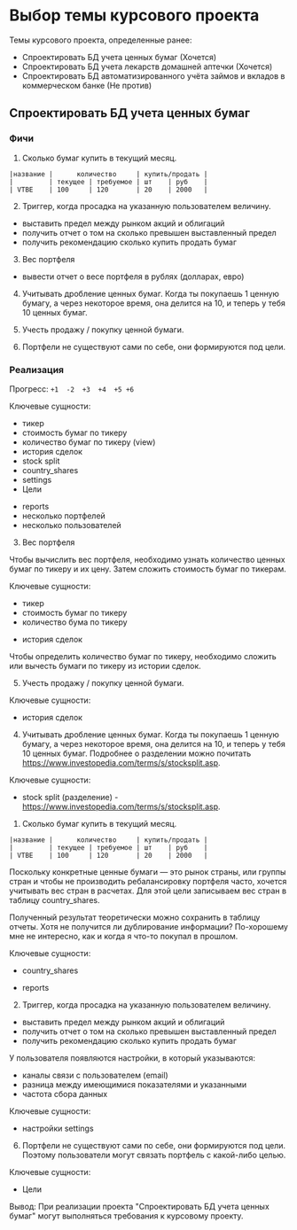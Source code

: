 # Выбор темы курсового проекта

Темы курсового проекта, определенные ранее:
* Спроектировать БД учета ценных бумаг (Хочется)
* Спроектировать БД учета лекарств домашней аптечки (Хочется)
* Спроектировать БД автоматизированного учёта займов и вкладов
  в коммерческом банке (Не против)

## Спроектировать БД учета ценных бумаг

### Фичи

1. Сколько бумаг купить в текущий месяц.
```text
|название |      количество     | купить/продать |
|         | текущее | требуемое | шт    | руб    |
| VTBE    | 100     | 120       | 20    | 2000   |                                                 
```

2. Триггер, когда просадка на указанную пользователем величину.
* выставить предел между рынком акций и облигаций
* получить отчет о том на сколько превышен выставленный предел
* получить рекомендацию сколько купить продать бумаг

3. Вес портфеля
* вывести отчет о весе портфеля в рублях (долларах, евро)

4. Учитывать дробление ценных бумаг. Когда ты покупаешь 1 ценную бумагу,
а через некоторое время, она делится на 10, и теперь у тебя 10
ценных бумаг.

5. Учесть продажу / покупку ценной бумаги.

6. Портфели не существуют сами по себе, они формируются под цели.

### Реализация

Прогресс: `+1  -2  +3  +4  +5 +6`

Ключевые сущности:
* тикер
* стоимость бумаг по тикеру
* количество бумаг по тикеру (view)
* история сделок
* stock split
* country_shares
* settings
* Цели
- reports
- несколько портфелей
- несколько пользователей

3. Вес портфеля

Чтобы вычислить вес портфеля, необходимо узнать количество ценных
бумаг по тикеру и их цену. Затем сложить стоимость бумаг по тикерам.

Ключевые сущности:
* тикер
* стоимость бумаг по тикеру
* количество бума по тикеру
+ история сделок

Чтобы определить количество бумаг по тикеру, необходимо сложить или
вычесть бумаги по тикеру из истории сделок.

5. Учесть продажу / покупку ценной бумаги.

Ключевые сущности:
+ история сделок

4. Учитывать дробление ценных бумаг. Когда ты покупаешь 1 ценную бумагу,
а через некоторое время, она делится на 10, и теперь у тебя 10
ценных бумаг. Подробнее о разделении можно почитать
https://www.investopedia.com/terms/s/stocksplit.asp.
   
Ключевые сущности:
* stock split (разделение) - https://www.investopedia.com/terms/s/stocksplit.asp.

1. Сколько бумаг купить в текущий месяц.
```text
|название |      количество     | купить/продать |
|         | текущее | требуемое | шт    | руб    |
| VTBE    | 100     | 120       | 20    | 2000   |                                                 
```

Поскольку конкретные ценные бумаги — это рынок страны, или группы
стран и чтобы не производить ребалансировку портфеля часто, хочется
учитывать вес стран в расчетах. Для этой цели записываем вес стран
в таблицу country_shares.

Полученный результат теоретически можно сохранить в таблицу отчеты.
Хотя не получится ли дублирование информации? По-хорошему мне не
интересно, как и когда я что-то покупал в прошлом.

Ключевые сущности:
* country_shares
- reports

2. Триггер, когда просадка на указанную пользователем величину.
* выставить предел между рынком акций и облигаций
* получить отчет о том на сколько превышен выставленный предел
* получить рекомендацию сколько купить продать бумаг

У пользователя появляются настройки, в который указываются:
- каналы связи с пользователем (email)
- разница между имеющимися показателями и указанными
- частота сбора данных

Ключевые сущности:
* настройки settings

6. Портфели не существуют сами по себе, они формируются под цели.
Поэтому пользователи могут связать портфель с какой-либо целью.

Ключевые сущности:
* Цели

Вывод: При реализации проекта "Спроектировать БД учета ценных бумаг"
могут выполняться требования к курсовому проекту.